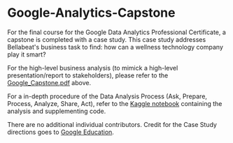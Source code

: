 # Google-Analytics-Capstone

For the final course for the Google Data Analytics Professional Certificate, a capstone is completed with a case study. This case study addresses Bellabeat's business task to find: how can a wellness technology company play it smart? 

For the high-level business analysis (to mimick a high-level presentation/report to stakeholders), please refer to the [Google_Capstone.pdf](https://github.com/EllaKim9/Google-Analytics-Capstone/blob/main/Google_Capstone.pdf) above. 

For a in-depth procedure of the Data Analysis Process (Ask, Prepare, Process, Analyze, Share, Act), refer to the [Kaggle notebook](https://www.kaggle.com/code/ellajyk/google-analytics-capstone) containing the analysis and supplementing code.

There are no additional individual contributors. Credit for the Case Study directions goes to [Google Education](https://www.coursera.org/learn/google-data-analytics-capstone).
